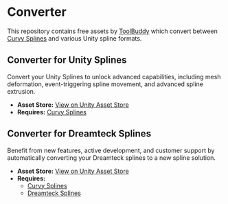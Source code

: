# Converter

This repository contains free assets by [ToolBuddy](https://assetstore.unity.com/publishers/304) which convert between [Curvy Splines](https://assetstore.unity.com/packages/tools/utilities/curvy-splines-8-212532) and various Unity spline formats. 

## Converter for Unity Splines

Convert your Unity Splines to unlock advanced capabilities, including mesh deformation, event-triggering spline movement, and advanced spline extrusion.

- **Asset Store:** [View on Unity Asset Store](https://assetstore.unity.com/packages/tools/utilities/converter-for-unity-splines-282493)
- **Requires:** [Curvy Splines](https://assetstore.unity.com/packages/tools/utilities/curvy-splines-8-212532)

## Converter for Dreamteck Splines

Benefit from new features, active development, and customer support by automatically converting your Dreamteck splines to a new spline solution.

- **Asset Store:** [View on Unity Asset Store](https://assetstore.unity.com/packages/tools/utilities/converter-for-dreamteck-splines-290505)
- **Requires:** 
  - [Curvy Splines](https://assetstore.unity.com/packages/tools/utilities/curvy-splines-8-212532)
  - [Dreamteck Splines](https://assetstore.unity.com/packages/tools/utilities/dreamteck-splines-61926)
